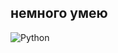 <h2>немного умею</h2>

![Python](https://img.shields.io/badge/python-3670A0?style=for-the-badge&logo=python&logoColor=ffdd54)
